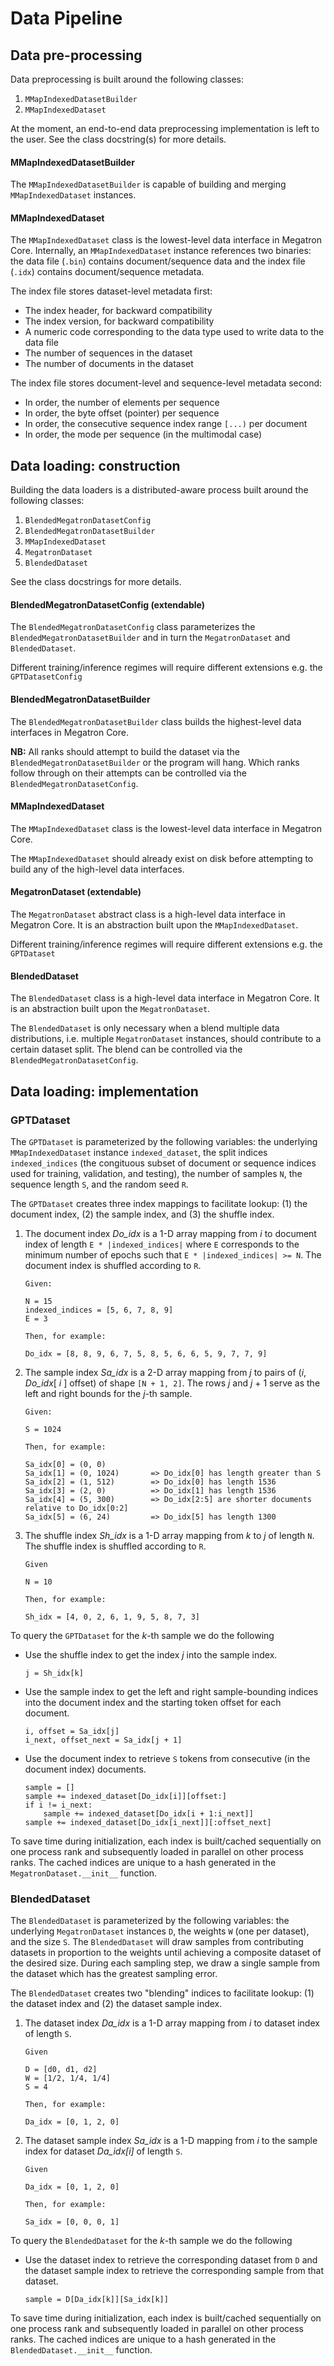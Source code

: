 # Data Pipeline

## Data pre-processing

Data preprocessing is built around the following classes:

1. `MMapIndexedDatasetBuilder`
2. `MMapIndexedDataset`

At the moment, an end-to-end data preprocessing implementation is left to the user. See the class docstring(s) for more details.

#### MMapIndexedDatasetBuilder

The `MMapIndexedDatasetBuilder` is capable of building and merging `MMapIndexedDataset` instances.

#### MMapIndexedDataset

The `MMapIndexedDataset` class is the lowest-level data interface in Megatron Core. Internally, an `MMapIndexedDataset` instance references two binaries: the data file (`.bin`) contains document/sequence data and the index file (`.idx`) contains document/sequence metadata.

The index file stores dataset-level metadata first:
- The index header, for backward compatibility
- The index version, for backward compatibility
- A numeric code corresponding to the data type used to write data to the data file
- The number of sequences in the dataset
- The number of documents in the dataset

The index file stores document-level and sequence-level metadata second:
- In order, the number of elements per sequence
- In order, the byte offset (pointer) per sequence
- In order, the consecutive sequence index range `[...)` per document
- In order, the mode per sequence (in the multimodal case)

## Data loading: construction

Building the data loaders is a distributed-aware process built around the following classes:

1. `BlendedMegatronDatasetConfig`
2. `BlendedMegatronDatasetBuilder`
3. `MMapIndexedDataset`
3. `MegatronDataset`
4. `BlendedDataset`

See the class docstrings for more details.

#### BlendedMegatronDatasetConfig (extendable)

The `BlendedMegatronDatasetConfig` class parameterizes the `BlendedMegatronDatasetBuilder` and in turn the `MegatronDataset` and `BlendedDataset`.

Different training/inference regimes will require different extensions e.g. the `GPTDatasetConfig`

#### BlendedMegatronDatasetBuilder

The `BlendedMegatronDatasetBuilder` class builds the highest-level data interfaces in Megatron Core.

**NB:** All ranks should attempt to build the dataset via the `BlendedMegatronDatasetBuilder` or the program will hang. Which ranks follow through on their attempts can be controlled via the `BlendedMegatronDatasetConfig`.

#### MMapIndexedDataset

The `MMapIndexedDataset` class is the lowest-level data interface in Megatron Core.

The `MMapIndexedDataset` should already exist on disk before attempting to build any of the high-level data interfaces.


#### MegatronDataset (extendable)

The `MegatronDataset` abstract class is a high-level data interface in Megatron Core. It is an abstraction built upon the `MMapIndexedDataset`.

Different training/inference regimes will require different extensions e.g. the `GPTDataset`

#### BlendedDataset

The `BlendedDataset` class is a high-level data interface in Megatron Core. It is an abstraction built upon the `MegatronDataset`.

The `BlendedDataset` is only necessary when a blend multiple data distributions, i.e. multiple `MegatronDataset` instances, should contribute to a certain dataset split. The blend can be controlled via the `BlendedMegatronDatasetConfig`.

## Data loading: implementation

### GPTDataset

The `GPTDataset` is parameterized by the following variables: the underlying `MMapIndexedDataset` instance `indexed_dataset`, the split indices `indexed_indices` (the congituous subset of document or sequence indices used for training, validation, and testing), the number of samples `N`, the sequence length `S`, and the random seed `R`.

The `GPTDataset` creates three index mappings to facilitate lookup: (1) the document index, (2) the sample index, and (3) the shuffle index.

1. The document index _Do_idx_ is a 1-D array mapping from _i_ to document index of length `E * |indexed_indices|` where `E` corresponds to the minimum number of epochs such that `E * |indexed_indices| >= N`. The document index is shuffled according to `R`.

    ```
    Given:

    N = 15
    indexed_indices = [5, 6, 7, 8, 9]
    E = 3

    Then, for example:

    Do_idx = [8, 8, 9, 6, 7, 5, 8, 5, 6, 6, 5, 9, 7, 7, 9]
    ```

2. The sample index _Sa_idx_ is a 2-D array mapping from _j_ to pairs of (_i_, _Do_idx_[ _i_ ] offset) of shape `[N + 1, 2]`. The rows _j_ and _j_ + 1 serve as the left and right bounds for the _j_-th sample. 

    ```
    Given:

    S = 1024

    Then, for example:

    Sa_idx[0] = (0, 0)
    Sa_idx[1] = (0, 1024)       => Do_idx[0] has length greater than S
    Sa_idx[2] = (1, 512)        => Do_idx[0] has length 1536
    Sa_idx[3] = (2, 0)          => Do_idx[1] has length 1536
    Sa_idx[4] = (5, 300)        => Do_idx[2:5] are shorter documents relative to Do_idx[0:2]
    Sa_idx[5] = (6, 24)         => Do_idx[5] has length 1300
    ```

3. The shuffle index _Sh_idx_ is a 1-D array mapping from _k_ to _j_ of length `N`. The shuffle index is shuffled according to `R`.

    ```
    Given

    N = 10

    Then, for example:

    Sh_idx = [4, 0, 2, 6, 1, 9, 5, 8, 7, 3]
    ```

To query the `GPTDataset` for the _k_-th sample we do the following

-  Use the shuffle index to get the index _j_ into the sample index.

    ```
    j = Sh_idx[k]
    ```
- Use the sample index to get the left and right sample-bounding indices into the document index and the starting token offset for each document.

    ```
    i, offset = Sa_idx[j]
    i_next, offset_next = Sa_idx[j + 1]
    ```
- Use the document index to retrieve `S` tokens from consecutive (in the document index) documents.

    ```
    sample = []
    sample += indexed_dataset[Do_idx[i]][offset:]
    if i != i_next:
        sample += indexed_dataset[Do_idx[i + 1:i_next]]
    sample += indexed_dataset[Do_idx[i_next]][:offset_next]
    ```

To save time during initialization, each index is built/cached sequentially on one process rank and subsequently loaded in parallel on other process ranks. The cached indices are unique to a hash generated in the `MegatronDataset.__init__` function.

### BlendedDataset

The `BlendedDataset` is parameterized by the following variables: the underlying `MegatronDataset` instances `D`, the weights `W` (one per dataset), and the size `S`. The `BlendedDataset` will draw samples from contributing datasets in proportion to the weights until achieving a composite dataset of the desired size. During each sampling step, we draw a single sample from the dataset which has the greatest sampling error.

The `BlendedDataset` creates two "blending" indices to facilitate lookup: (1) the dataset index and (2) the dataset sample index.

1. The dataset index _Da_idx_ is a 1-D array mapping from _i_ to dataset index of length `S`.

    ```
    Given

    D = [d0, d1, d2]
    W = [1/2, 1/4, 1/4]
    S = 4

    Then, for example:

    Da_idx = [0, 1, 2, 0]

    ```

2. The dataset sample index _Sa_idx_ is a 1-D mapping from _i_ to the sample index for dataset _Da_idx[i]_ of length `S`.

    ```
    Given

    Da_idx = [0, 1, 2, 0]

    Then, for example:

    Sa_idx = [0, 0, 0, 1]
    ```

To query the `BlendedDataset` for the _k_-th sample we do the following

- Use the dataset index to retrieve the corresponding dataset from `D` and the dataset sample index to retrieve the corresponding sample from that dataset.

    ```
    sample = D[Da_idx[k]][Sa_idx[k]]
    ```

To save time during initialization, each index is built/cached sequentially on one process rank and subsequently loaded in parallel on other process ranks. The cached indices are unique to a hash generated in the `BlendedDataset.__init__` function.
